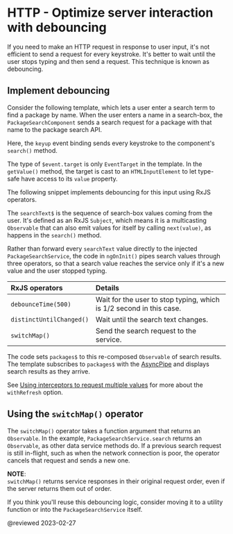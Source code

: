 # HTTP - Optimize server interaction with debouncing

If you need to make an HTTP request in response to user input, it's not efficient to send a request for every keystroke. It's better to wait until the user stops typing and then send a request. This technique is known as debouncing.

## Implement debouncing

Consider the following template, which lets a user enter a search term to find a package by name. When the user enters a name in a search-box, the `PackageSearchComponent` sends a search request for a package with that name to the package search API.

<code-example header="app/package-search/package-search.component.html (search)" path="http/src/app/package-search/package-search.component.html" region="search"></code-example>

Here, the `keyup` event binding sends every keystroke to the component's `search()` method.

<div class="alert is-helpful">

The type of `$event.target` is only `EventTarget` in the template.
In the `getValue()` method, the target is cast to an `HTMLInputElement` to let type-safe have access to its `value` property.

<code-example path="http/src/app/package-search/package-search.component.ts" region="getValue"></code-example>

</div>

The following snippet implements debouncing for this input using RxJS operators.

<code-example header="app/package-search/package-search.component.ts (excerpt)" path="http/src/app/package-search/package-search.component.ts" region="debounce"></code-example>

The `searchText$` is the sequence of search-box values coming from the user.
It's defined as an RxJS `Subject`, which means it is a multicasting `Observable` that can also emit values for itself by calling `next(value)`, as happens in the `search()` method.

Rather than forward every `searchText` value directly to the injected `PackageSearchService`, the code in `ngOnInit()` pipes search values through three operators, so that a search value reaches the service only if it's a new value and the user stopped typing.

| RxJS operators           | Details                                                             |
| :----------------------- | :------------------------------------------------------------------ |
| `debounceTime(500)`⁠     | Wait for the user to stop typing, which is 1/2 second in this case. |
| `distinctUntilChanged()` | Wait until the search text changes.                                 |
| `switchMap()`⁠           | Send the search request to the service.                             |

The code sets `packages$` to this re-composed `Observable` of search results.
The template subscribes to `packages$` with the [AsyncPipe](api/common/AsyncPipe) and displays search results as they arrive.

<div class="alert is-helpful">

See [Using interceptors to request multiple values](guide/http-interceptor-use-cases#cache-refresh) for more about the `withRefresh` option.

</div>

## Using the `switchMap()` operator

The `switchMap()` operator takes a function argument that returns an `Observable`.
In the example, `PackageSearchService.search` returns an `Observable`, as other data service methods do.
If a previous search request is still in-flight, such as when the network connection is poor, the operator cancels that request and sends a new one.

<div class="alert is-helpful">

**NOTE**: <br />
`switchMap()` returns service responses in their original request order, even if the server returns them out of order.

</div>

<div class="alert is-helpful">

If you think you'll reuse this debouncing logic, consider moving it to a utility function or into the `PackageSearchService` itself.

</div>

@reviewed 2023-02-27
